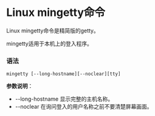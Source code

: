 
# Linux mingetty命令



Linux mingetty命令是精简版的getty。

mingetty适用于本机上的登入程序。

### 语法

```
mingetty [--long-hostname][--noclear][tty]
```

**参数说明**：

*   --long-hostname 显示完整的主机名称。
*   --noclear 在询问登入的用户名称之前不要清楚屏幕画面。



